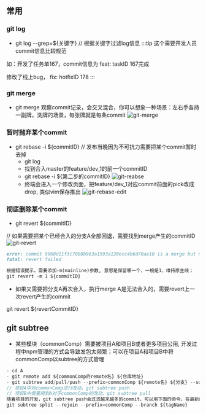 ## 常用
### git log
- git log --grep=${关键字} // 根据关键字过滤log信息
:::tip
这个需要开发人员commit信息比较规范

如：开发了任务单167，commit信息为 feat: taskID 167完成

   修改了线上bug， fix: hotfixID 178
:::

### git merge
- git merge
观察commit记录，会交叉混合，你可以想象一种场景：左右手各持一副牌，洗牌的场景，每张牌就是每条commit
![git-merge](~@images/tools/git-merge.jpg)

### 暂时抛弃某个commit
- git rebase -i ${commitID} // 发布当晚因为不可抗力需要把某个commit暂时去掉
  - git log
  - 找到合入master的feature/dev_1的前一个commitID
  - git rebase -i ${第二步的commitID}
  ![git-reabse](~@images/tools/git-rebase.jpg)
  - 终端会进入一个修改页面，把feature/dev_1对应commit前面的pick改成drop, 类似vim保存推出
  ![git-rebase-edit](~@images/tools/git-rebase-edit.jpg)

### 彻底删除某个commit
- git revert ${commitID}

// 如果需要把某个已经合入的分支A全部回退，需要找到merge产生的commitID
![git-revert](~@images/tools/git-revert.png)
```md
error: commit 9960d11f3c7088b963a1593a120ecc4b6d70ae10 is a merge but no -m option was given.
fatal: revert failed

根据错误提示，需要添加-m(mainline)参数, 意思是保留哪一个，一般是1，维持原主线；
git revert -m 1 ${commitID} 
```
- 如果又需要把分支A再次合入，执行merge A是无法合入的，需要revert上一次revert产生的commit

git revert ${revertCommitID}

## git subtree
- 某些模块（commonComp）需要被项目A和项目B或者更多项目公用, 开发过程中npm管理的方式会导致发包太频繁；可以在项目A和项目B中将commonComp以subtree的方式管理
```javascript
- cd A
- git remote add ${commonComp的remote名} ${仓库地址}
- git subtree add/pull/push --prefix=commonComp ${remote名} ${分支} --squash
// 项目A中对commonComp进行改动，git subtree push
// 项目B中需要用到A对于commonComp的改动，git subtree pull
随着项目的开发，git subtree push会过滤越来越多的commit，可以用下面的命令，在最新的commit打一个标记（下次过滤的新起点）
git subtree split --rejoin --prefix=commonComp --branch ${tagName}
```

